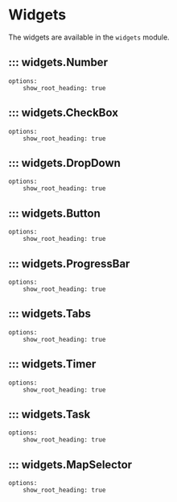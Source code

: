 # Widgets

The widgets are available in the `widgets` module.

## ::: widgets.Number
    options:
        show_root_heading: true

## ::: widgets.CheckBox
    options:
        show_root_heading: true

## ::: widgets.DropDown
    options:
        show_root_heading: true

## ::: widgets.Button
    options:
        show_root_heading: true

## ::: widgets.ProgressBar
    options:
        show_root_heading: true

## ::: widgets.Tabs
    options:
        show_root_heading: true

## ::: widgets.Timer
    options:
        show_root_heading: true

## ::: widgets.Task
    options:
        show_root_heading: true

## ::: widgets.MapSelector
    options:
        show_root_heading: true

